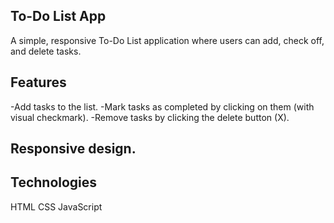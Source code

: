 ## To-Do List App
A simple, responsive To-Do List application where users can add, check off, and delete tasks.

## Features
-Add tasks to the list.
-Mark tasks as completed by clicking on them (with visual checkmark).
-Remove tasks by clicking the delete button (X).
## Responsive design.
## Technologies
HTML
CSS
JavaScript
